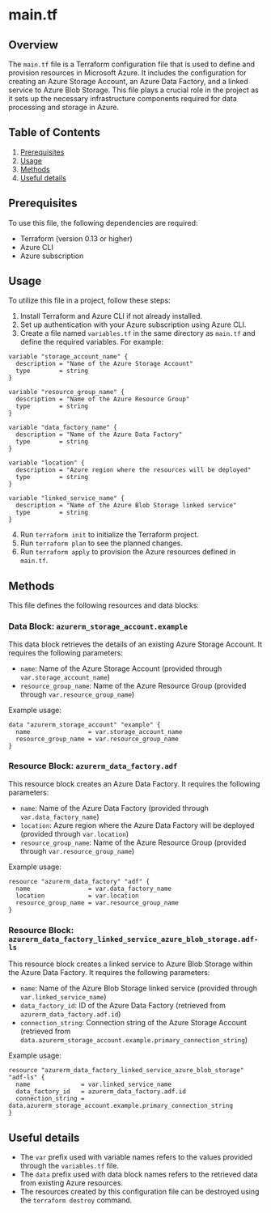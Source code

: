 # main.tf
## Overview
The `main.tf` file is a Terraform configuration file that is used to define and provision resources in Microsoft Azure. It includes the configuration for creating an Azure Storage Account, an Azure Data Factory, and a linked service to Azure Blob Storage. This file plays a crucial role in the project as it sets up the necessary infrastructure components required for data processing and storage in Azure.

## Table of Contents
1. [Prerequisites](#prerequisites)
2. [Usage](#usage)
3. [Methods](#methods)
4. [Useful details](#properties)

## Prerequisites
To use this file, the following dependencies are required:
- Terraform (version 0.13 or higher)
- Azure CLI
- Azure subscription

## Usage
To utilize this file in a project, follow these steps:

1. Install Terraform and Azure CLI if not already installed.
2. Set up authentication with your Azure subscription using Azure CLI.
3. Create a file named `variables.tf` in the same directory as `main.tf` and define the required variables. For example:
```hcl
variable "storage_account_name" {
  description = "Name of the Azure Storage Account"
  type        = string
}

variable "resource_group_name" {
  description = "Name of the Azure Resource Group"
  type        = string
}

variable "data_factory_name" {
  description = "Name of the Azure Data Factory"
  type        = string
}

variable "location" {
  description = "Azure region where the resources will be deployed"
  type        = string
}

variable "linked_service_name" {
  description = "Name of the Azure Blob Storage linked service"
  type        = string
}
```
4. Run `terraform init` to initialize the Terraform project.
5. Run `terraform plan` to see the planned changes.
6. Run `terraform apply` to provision the Azure resources defined in `main.tf`.

## Methods
This file defines the following resources and data blocks:

### Data Block: `azurerm_storage_account.example`
This data block retrieves the details of an existing Azure Storage Account. It requires the following parameters:
- `name`: Name of the Azure Storage Account (provided through `var.storage_account_name`)
- `resource_group_name`: Name of the Azure Resource Group (provided through `var.resource_group_name`)

Example usage:
```hcl
data "azurerm_storage_account" "example" {
  name                = var.storage_account_name
  resource_group_name = var.resource_group_name
}
```

### Resource Block: `azurerm_data_factory.adf`
This resource block creates an Azure Data Factory. It requires the following parameters:
- `name`: Name of the Azure Data Factory (provided through `var.data_factory_name`)
- `location`: Azure region where the Azure Data Factory will be deployed (provided through `var.location`)
- `resource_group_name`: Name of the Azure Resource Group (provided through `var.resource_group_name`)

Example usage:
```hcl
resource "azurerm_data_factory" "adf" {
  name                = var.data_factory_name
  location            = var.location
  resource_group_name = var.resource_group_name
}
```

### Resource Block: `azurerm_data_factory_linked_service_azure_blob_storage.adf-ls`
This resource block creates a linked service to Azure Blob Storage within the Azure Data Factory. It requires the following parameters:
- `name`: Name of the Azure Blob Storage linked service (provided through `var.linked_service_name`)
- `data_factory_id`: ID of the Azure Data Factory (retrieved from `azurerm_data_factory.adf.id`)
- `connection_string`: Connection string of the Azure Storage Account (retrieved from `data.azurerm_storage_account.example.primary_connection_string`)

Example usage:
```hcl
resource "azurerm_data_factory_linked_service_azure_blob_storage" "adf-ls" {
  name              = var.linked_service_name
  data_factory_id   = azurerm_data_factory.adf.id
  connection_string = data.azurerm_storage_account.example.primary_connection_string
}
```

## Useful details
- The `var` prefix used with variable names refers to the values provided through the `variables.tf` file.
- The `data` prefix used with data block names refers to the retrieved data from existing Azure resources.
- The resources created by this configuration file can be destroyed using the `terraform destroy` command.
